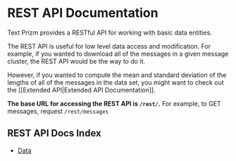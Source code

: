 # REST API Documentation

Text Prizm provides a RESTful API for working with basic data entities.

The REST API is useful for low level data access and modification.
For example, if you wanted to download all of the messages in
a given message cluster, the REST API would be the way to do it.

However, if you wanted to compute the mean and standard deviation
of the lengths of all of the messages in the data set, you might
want to check out the [[Extended API|Extended API Documentation]].

**The base URL for accessing the REST API is `/rest/`.**
For example, to GET messages, request `/rest/messages`

## REST API Docs Index

* [Data](rest/data.md)